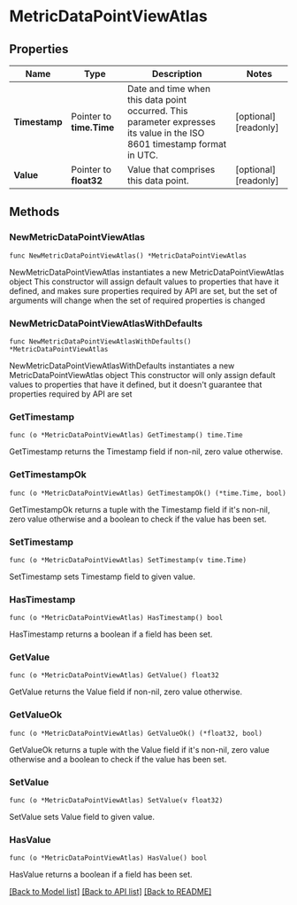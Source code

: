 # MetricDataPointViewAtlas

## Properties

Name | Type | Description | Notes
------------ | ------------- | ------------- | -------------
**Timestamp** | Pointer to **time.Time** | Date and time when this data point occurred. This parameter expresses its value in the ISO 8601 timestamp format in UTC. | [optional] [readonly] 
**Value** | Pointer to **float32** | Value that comprises this data point. | [optional] [readonly] 

## Methods

### NewMetricDataPointViewAtlas

`func NewMetricDataPointViewAtlas() *MetricDataPointViewAtlas`

NewMetricDataPointViewAtlas instantiates a new MetricDataPointViewAtlas object
This constructor will assign default values to properties that have it defined,
and makes sure properties required by API are set, but the set of arguments
will change when the set of required properties is changed

### NewMetricDataPointViewAtlasWithDefaults

`func NewMetricDataPointViewAtlasWithDefaults() *MetricDataPointViewAtlas`

NewMetricDataPointViewAtlasWithDefaults instantiates a new MetricDataPointViewAtlas object
This constructor will only assign default values to properties that have it defined,
but it doesn't guarantee that properties required by API are set

### GetTimestamp

`func (o *MetricDataPointViewAtlas) GetTimestamp() time.Time`

GetTimestamp returns the Timestamp field if non-nil, zero value otherwise.

### GetTimestampOk

`func (o *MetricDataPointViewAtlas) GetTimestampOk() (*time.Time, bool)`

GetTimestampOk returns a tuple with the Timestamp field if it's non-nil, zero value otherwise
and a boolean to check if the value has been set.

### SetTimestamp

`func (o *MetricDataPointViewAtlas) SetTimestamp(v time.Time)`

SetTimestamp sets Timestamp field to given value.

### HasTimestamp

`func (o *MetricDataPointViewAtlas) HasTimestamp() bool`

HasTimestamp returns a boolean if a field has been set.

### GetValue

`func (o *MetricDataPointViewAtlas) GetValue() float32`

GetValue returns the Value field if non-nil, zero value otherwise.

### GetValueOk

`func (o *MetricDataPointViewAtlas) GetValueOk() (*float32, bool)`

GetValueOk returns a tuple with the Value field if it's non-nil, zero value otherwise
and a boolean to check if the value has been set.

### SetValue

`func (o *MetricDataPointViewAtlas) SetValue(v float32)`

SetValue sets Value field to given value.

### HasValue

`func (o *MetricDataPointViewAtlas) HasValue() bool`

HasValue returns a boolean if a field has been set.


[[Back to Model list]](../README.md#documentation-for-models) [[Back to API list]](../README.md#documentation-for-api-endpoints) [[Back to README]](../README.md)


